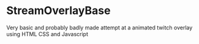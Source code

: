 # StreamOverlayBase
Very basic and probably badly made attempt at a animated twitch overlay using HTML CSS and Javascript

